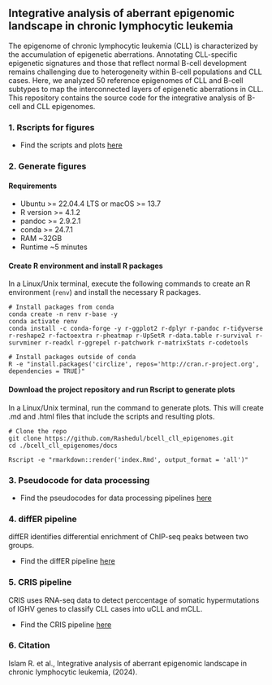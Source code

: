 ## Integrative analysis of aberrant epigenomic landscape in chronic lymphocytic leukemia
The epigenome of chronic lymphocytic leukemia (CLL) is characterized by the accumulation of epigenetic aberrations. Annotating CLL-specific epigenetic signatures and those that reflect normal B-cell development remains challenging due to heterogeneity within B-cell populations and CLL cases. Here, we analyzed 50 reference epigenomes of CLL and B-cell subtypes to map the interconnected layers of epigenetic aberrations in CLL. This repository contains the source code for the integrative analysis of B-cell and CLL epigenomes. 

### 1. Rscripts for figures 
- Find the scripts and plots [here](https://rashedul.github.io/bcell_cll_epigenomes/)

### 2. Generate figures

#### Requirements

- Ubuntu >= 22.04.4 LTS or macOS >= 13.7 
- R version >= 4.1.2
- pandoc >= 2.9.2.1
- conda >= 24.7.1
- RAM ~32GB 
- Runtime ~5 minutes 

#### Create R environment and install R packages

In a Linux/Unix terminal, execute the following commands to create an R environment (`renv`) and install the necessary R packages. 

```
# Install packages from conda
conda create -n renv r-base -y
conda activate renv
conda install -c conda-forge -y r-ggplot2 r-dplyr r-pandoc r-tidyverse r-reshape2 r-factoextra r-pheatmap r-UpSetR r-data.table r-survival r-survminer r-readxl r-ggrepel r-patchwork r-matrixStats r-codetools

# Install packages outside of conda
R -e "install.packages('circlize', repos='http://cran.r-project.org', dependencies = TRUE)"
```

#### Download the project repository and run Rscript to generate plots

In a Linux/Unix terminal, run the command to generate plots. This will create .md and .html files that include the scripts and resulting plots.

```
# Clone the repo
git clone https://github.com/Rashedul/bcell_cll_epigenomes.git
cd ./bcell_cll_epigenomes/docs

Rscript -e "rmarkdown::render('index.Rmd', output_format = 'all')"
```

### 3. Pseudocode for data processing
- Find the pseudocodes for data processing pipelines [here](https://github.com/Rashedul/bcell_cll_epigenomes/blob/main/docs/pseudocode.md)

### 4. diffER pipeline 

diffER identifies differential enrichment of ChIP-seq peaks between two groups.

- Find the diffER pipeline [here](https://github.com/Rashedul/diffER)

### 5. CRIS pipeline 

CRIS uses RNA-seq data to detect perccentage of somatic hypermutations of IGHV genes to classify CLL cases into uCLL and mCLL.

- Find the CRIS pipeline [here](https://github.com/Rashedul/CRIS)

### 6. Citation 
Islam R. et al., Integrative analysis of aberrant epigenomic landscape in chronic lymphocytic leukemia, (2024).